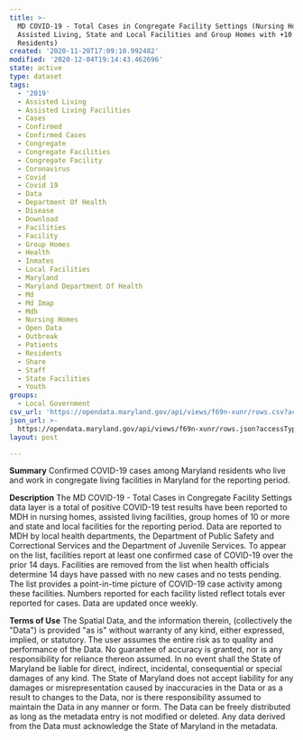 ```yaml
---
title: >-
  MD COVID-19 - Total Cases in Congregate Facility Settings (Nursing Homes,
  Assisted Living, State and Local Facilities and Group Homes with +10
  Residents)
created: '2020-11-20T17:09:10.992482'
modified: '2020-12-04T19:14:43.462696'
state: active
type: dataset
tags:
  - '2019'
  - Assisted Living
  - Assisted Living Facilities
  - Cases
  - Confirmed
  - Confirmed Cases
  - Congregate
  - Congregate Facilities
  - Congregate Facility
  - Coronavirus
  - Covid
  - Covid 19
  - Data
  - Department Of Health
  - Disease
  - Download
  - Facilities
  - Facility
  - Group Homes
  - Health
  - Inmates
  - Local Facilities
  - Maryland
  - Maryland Department Of Health
  - Md
  - Md Imap
  - Mdh
  - Nursing Homes
  - Open Data
  - Outbreak
  - Patients
  - Residents
  - Share
  - Staff
  - State Facilities
  - Youth
groups:
  - Local Government
csv_url: 'https://opendata.maryland.gov/api/views/f69n-xunr/rows.csv?accessType=DOWNLOAD'
json_url: >-
  https://opendata.maryland.gov/api/views/f69n-xunr/rows.json?accessType=DOWNLOAD
layout: post

---
```

<b>Summary</b>
Confirmed COVID-19 cases among Maryland residents who live and work in congregate living facilities in Maryland for the reporting period.

<b>Description</b>
The MD COVID-19 - Total Cases in Congregate Facility Settings data layer is a total of positive COVID-19 test results have been reported to MDH in nursing homes, assisted living facilities, group homes of 10 or more and state and local facilities for the reporting period. Data are reported to MDH by local health departments, the Department of Public Safety and Correctional Services and the Department of Juvenile Services. To appear on the list, facilities report at least one confirmed case of COVID-19 over the prior 14 days. Facilities are removed from the list when health officials determine 14 days have passed with no new cases and no tests pending. The list provides a point-in-time picture of COVID-19 case activity among these facilities. Numbers reported for each facility listed reflect totals ever reported for cases. Data are updated once weekly.

<b>Terms of Use</b>
The Spatial Data, and the information therein, (collectively the "Data") is provided "as is" without warranty of any kind, either expressed, implied, or statutory. The user assumes the entire risk as to quality and performance of the Data. No guarantee of accuracy is granted, nor is any responsibility for reliance thereon assumed. In no event shall the State of Maryland be liable for direct, indirect, incidental, consequential or special damages of any kind. The State of Maryland does not accept liability for any damages or misrepresentation caused by inaccuracies in the Data or as a result to changes to the Data, nor is there responsibility assumed to maintain the Data in any manner or form. The Data can be freely distributed as long as the metadata entry is not modified or deleted. Any data derived from the Data must acknowledge the State of Maryland in the metadata.
